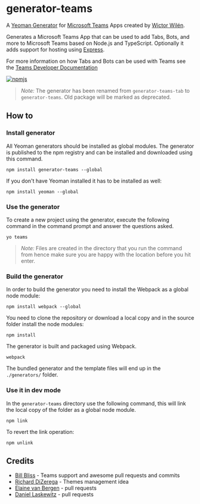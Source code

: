 # generator-teams

A [Yeoman Generator](http://yeoman.io/) for [Microsoft Teams](https://teams.microsoft.com) Apps created by [Wictor Wilén](http://twitter.com/wictor).

Generates a Microsoft Teams App that can be used to add Tabs, Bots, and more to Microsoft Teams based on Node.js and TypeScript. Optionally it adds support for hosting using [Express](http://expressjs.com/).

For more information on how Tabs and Bots can be used with Teams see the [Teams Developer Documentation](https://msdn.microsoft.com/en-us/microsoft-teams/ )

[![npmjs](https://nodei.co/npm/generator-teams.png?downloads=true&downloadRank=true&stars=true)](https://www.npmjs.com/package/generator-teams)

> *Note:* The generator has been renamed from `generator-teams-tab` to `generator-teams`.
> Old package will be marked as deprecated.

## How to

### Install generator

All Yeoman generators should be installed as global modules. The generator is published to the npm registry and can be installed and downloaded using this command.

``` Shell
npm install generator-teams --global
```

If you don't have Yeoman installed it has to be installed as well:

``` Shell
npm install yeoman --global
```

### Use the generator

To create a new project using the generator, execute the following command in the command prompt and answer the questions asked.

``` Shell
yo teams
```
> *Note:* Files are created in the directory that you run the command from hence make sure you are happy with the location before you hit enter.

### Build the generator

In order to build the generator you need to install the Webpack as a global node module:

``` Shell
npm install webpack --global
```

You need to clone the repository or download a local copy and in the source folder install the node modules:

``` Shell
npm install
```

The generator is built and packaged using Webpack.

``` Shell
webpack
```

The bundled generator and the template files will end up in the `./generators/` folder.

### Use it in dev mode

In the `generator-teams` directory use the following command, this will link the local copy of the folder as a global node module.

``` Shell
npm link
```

To revert the link operation:

``` Shell
npm unlink
```

## Credits

* [Bill Bliss](https://github.com/billbliss) - Teams support and awesome pull requests and commits
* [Richard DiZerega](https://blogs.msdn.microsoft.com/richard_dizeregas_blog/2017/02/07/microsoft-teams-and-custom-tab-theme/) - Themes management idea
* [Elaine van Bergen](https://github.com/laneyvb) - pull requests
* [Daniel Laskewitz](https://github.com/Laskewitz) - pull requests
